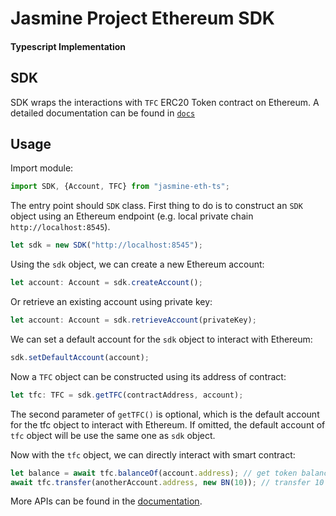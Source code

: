 # Jasmine Project Ethereum SDK 
#### Typescript Implementation

## SDK 

SDK wraps the interactions with `TFC` ERC20 Token contract on Ethereum. 
A detailed documentation can be found in [`docs`](https://github.io/Troublor/jasmine-eth-ts)

## Usage

Import module:
```typescript
import SDK, {Account, TFC} from "jasmine-eth-ts";
```

The entry point should `SDK` class.
First thing to do is to construct an `SDK` object using an Ethereum endpoint (e.g. local private chain `http://localhost:8545`).
```typescript
let sdk = new SDK("http://localhost:8545");
```

Using the `sdk` object, we can create a new Ethereum account:
```typescript
let account: Account = sdk.createAccount();
```
Or retrieve an existing account using private key:
```typescript
let account: Account = sdk.retrieveAccount(privateKey);
```

We can set a default account for the `sdk` object to interact with Ethereum:
```typescript
sdk.setDefaultAccount(account);
```

Now a `TFC` object can be constructed using its address of contract:
```typescript
let tfc: TFC = sdk.getTFC(contractAddress, account);
```
The second parameter of `getTFC()` is optional, which is the default account for the tfc object to interact with Ethereum. 
If omitted, the default account of `tfc` object will be use the same one as `sdk` object. 

Now with the `tfc` object, we can directly interact with smart contract:
```typescript
let balance = await tfc.balanceOf(account.address); // get token balance
await tfc.transfer(anotherAccount.address, new BN(10)); // transfer 10 tokens from default account to anotherAccount 
```

More APIs can be found in the [documentation](https://github.io/Troublor/jasmine-eth-ts).
